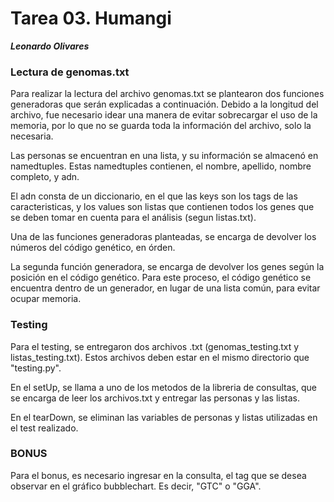 # Tarea 03. Humangi
***Leonardo Olivares***

### Lectura de genomas.txt

Para realizar la lectura del archivo genomas.txt se plantearon dos funciones
generadoras que serán explicadas a continuación. Debido a la longitud del 
archivo, fue necesario idear una manera de evitar sobrecargar el uso de la 
memoria, por lo que no se guarda toda la información del archivo,
solo la necesaria.

Las personas se encuentran en una lista, y su información se almacenó en 
namedtuples. Estas namedtuples contienen, el nombre, apellido, nombre completo,
y adn.

El adn consta de un diccionario, en el que las keys son los tags de las 
caracteristicas, y los values son listas que contienen todos los genes que se 
deben tomar en cuenta para el análisis (segun listas.txt).

Una de las funciones generadoras planteadas, se encarga de devolver los números 
del código genético, en órden.

La segunda función generadora, se encarga de devolver los genes según la 
posición en el código genético. Para este proceso, el código genético se 
encuentra dentro de un generador, en lugar de una lista común, para evitar 
ocupar memoria.


### Testing

Para el testing, se entregaron dos archivos .txt (genomas_testing.txt y 
listas_testing.txt). Estos archivos deben estar en el mismo directorio 
que "testing.py".

En el setUp, se llama a uno de los metodos de la libreria de consultas, que
se encarga de leer los archivos.txt y entregar las personas y las listas.

En el tearDown, se eliminan las variables de personas y listas utilizadas en el
test realizado. 


### BONUS

Para el bonus, es necesario ingresar en la consulta, el tag que se desea
observar en el gráfico bubblechart. Es decir, "GTC" o "GGA". 